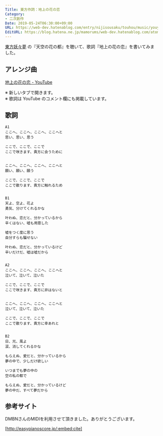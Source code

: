 ```yaml
---
Title: 東方作詞：地上の花の恋
Category:
- 二次創作
Date: 2019-05-24T06:30:00+09:00
URL: https://web-dev.hatenablog.com/entry/nijisousaku/touhou/music/youyoumu/chijounohana
EditURL: https://blog.hatena.ne.jp/mamorums/web-dev.hatenablog.com/atom/entry/17680117127119235059
---
```


[東方妖々夢](https://www16.big.or.jp/~zun/html/th07.html) の『天空の花の都』を聴いて、歌詞『地上の花の恋』を書いてみました。


## アレンジ曲
<a target="_blank" href="https://www.youtube.com/watch?v=GSTFSqt0jiY">地上の花の恋 - YouTube</a>

※ 新しいタブで開きます。  
※ 歌詞は YouTube のコメント欄にも掲載しています。


## 歌詞
```
A1
ここへ、ここへ、ここへ、ここへと
思い、思い、思う

ここで、ここで、ここで
ここで咲きます、貴方に会うために　


ここへ、ここへ、ここへ、ここへと
願い、願い、願う

ここで、ここで、ここで
ここで散ります、貴方に触れるため


B1
天よ、空よ、花よ
勇気、分けてくれるかな

叶わぬ、恋だと、分かっているから
辛くはない、嘘も用意した

嘘をつく度に思う
自分すらも騙せない

叶わぬ、恋だと、分かっているけど
辛いだけだ、嘘は嘘だから


A2
ここへ、ここへ、ここへ、ここへと
泣いて、泣いて、泣いた

ここで、ここで、ここで
ここで咲きます、貴方に非はないと


ここへ、ここへ、ここへ、ここへと
泣いて、泣いて、泣いた

ここで、ここで、ここで
ここで散ります、貴方に幸あれと


B2
日、光、風よ
涙、消してくれるかな

もらえぬ、愛だと、分かっているから
夢の中で、少しだけ欲しい

いつまでも夢の中の
空の私の都で

もらえぬ、愛だと、分かっているけど
夢の中だ、すべて夢だから
```


## 参考サイト
DMBNさんのMIDIを利用させて頂きました。ありがとうございます。

[http://easypianoscore.jp/:embed:cite]









